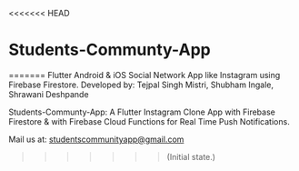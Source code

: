 <<<<<<< HEAD
# Students-Communty-App
=======
Flutter Android & iOS Social Network App like Instagram using Firebase Firestore.
Developed by: Tejpal Singh Mistri, Shubham Ingale, Shrawani Deshpande

Students-Communty-App:
A Flutter Instagram Clone App with Firebase Firestore & with Firebase Cloud Functions for Real Time Push Notifications.

Mail us at:
studentscommunityapp@gmail.com
>>>>>>> (Initial state.)
